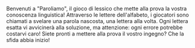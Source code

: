 Benvenuti a "Paroliamo", il gioco di lessico che mette alla prova la vostra conoscenza linguistica! Attraverso le lettere dell'alfabeto, i giocatori sono chiamati a svelare una parola nascosta, una lettera alla volta. Ogni lettera esatta vi avvicinerà alla soluzione, ma attenzione: ogni errore potrebbe costarvi caro!
Siete pronti a mettere alla prova il vostro ingegno? Che la sfida abbia inizio!
